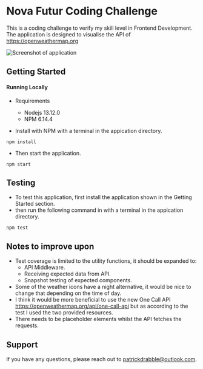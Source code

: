 # Nova Futur Coding Challenge 

This is a coding challenge to verify my skill level in Frontend Development. 
The application is designed to visualise the API of https://openweathermap.org

![Screenshot of application](https://nova-futur.s3.eu-west-2.amazonaws.com/Screenshot+2020-08-25+at+21.33.25.png)

## Getting Started

#### Running Locally 
* Requirements
    * Nodejs 13.12.0
    * NPM 6.14.4

* Install with NPM with a terminal in the appication directory.
```
npm install
```
* Then start the application.
```
npm start
```

## Testing
* To test this application, first install the application shown in the Getting Started section.
* then run the following command in with a terminal in the appication directory.
```
npm test
```

## Notes to improve upon
* Test coverage is limited to the utility functions, it should be expanded to:
    * API Middleware.
    * Receiving expected data from API.
    * Snapshot testing of expected components.
* Some of the weather icons have a night alternative, it would be nice to change that depending on the time of day.
* I think it would be more beneficial to use the new One Call API https://openweathermap.org/api/one-call-api but as according to the test I used the two provided resources.
* There needs to be placeholder elements whilst the API fetches the requests.

## Support
If you have any questions, please reach out to patrickdrabble@outlook.com.
